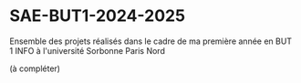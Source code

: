# SAE-BUT1-2024-2025
Ensemble des projets réalisés dans le cadre de ma première année en BUT 1 INFO à l'université Sorbonne Paris Nord

(à compléter)
